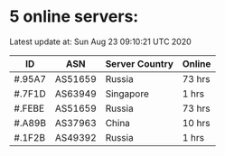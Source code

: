 # 5 online servers:

Latest update at: Sun Aug 23 09:10:21 UTC 2020

| ID | ASN | Server Country | Online |
| -- | --- | -------------- | ------ |
| #.95A7 | AS51659 | Russia | 73 hrs |
| #.7F1D | AS63949 | Singapore | 1 hrs |
| #.FEBE | AS51659 | Russia | 73 hrs |
| #.A89B | AS37963 | China | 10 hrs |
| #.1F2B | AS49392 | Russia | 1 hrs |

